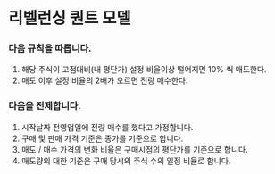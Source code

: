 # 리벨런싱 퀀트 모델
### 다음 규칙을 따릅니다.
1. 해당 주식이 고점대비(내 평단가) 설정 비율이상 떨어지면 10% 씩 매도한다.
3. 매도 이후 설정 비율의 2배가 오르면 전량 매수한다.

### 다음을 전제합니다.
1. 시작날짜 전영업일에 전량 매수를 했다고 가정합니다. 
2. 구매 및 판매 가격 기준은 종가를 기준으로 합니다.
3. 매도 / 매수 가격의 변화 비율은 구매시점의 평단가를 기준으로 합니다.
4. 매도량의 대한 기준은 구매 당시의 주식 수의 일정 비율로 합니다.
